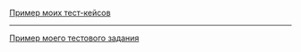 [Пример моих тест-кейсов](https://docs.google.com/spreadsheets/d/18YFC3QTre3tZ0R0EghonP3KeYTWKdR0iexY-eQTZ56E/edit?usp=sharing)

---

[Пример моего тестового задания](https://docs.google.com/spreadsheets/d/1sRITsxNpNNSyOfvxe0QoCptxe63MXyf5PVWzE-eSyZU/edit?usp=sharing)

